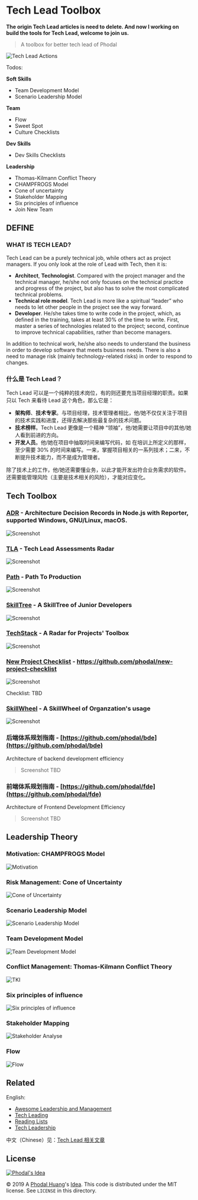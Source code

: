 # Tech Lead Toolbox

**The origin Tech Lead articles is need to delete. And now I working on build the tools for Tech Lead, welcome to join us.**

> A toolbox for better tech lead of Phodal

![Tech Lead Actions](assets/tech-action-project.svg)

Todos:

**Soft Skills**

 - Team Development Model
 - Scenario Leadership Model

**Team**

 - Flow
 - Sweet Spot
 - Culture Checklists

**Dev Skills**

 - Dev Skills Checklists

**Leadership**

 - Thomas-Kilmann Conflict Theory 
 - CHAMPFROGS Model
 - Cone of uncertainty
 - Stakeholder Mapping
 - Six principles of influence
 - Join New Team

## DEFINE

### WHAT IS TECH LEAD? 

Tech Lead can be a purely technical job, while others act as project managers. If you only look at the role of Lead with Tech, then it is:

 * **Architect**, **Technologist**. Compared with the project manager and the technical manager, he/she not only focuses on the technical practice and progress of the project, but also has to solve the most complicated technical problems.
 * **Technical role model**. Tech Lead is more like a spiritual “leader” who needs to let other people in the project see the way forward.
 * **Developer**. He/she takes time to write code in the project, which, as defined in the training, takes at least 30% of the time to write. First, master a series of technologies related to the project; second, continue to improve technical capabilities, rather than become managers.

In addition to technical work, he/she also needs to understand the business in order to develop software that meets business needs. There is also a need to manage risk (mainly technology-related risks) in order to respond to changes.

### 什么是 Tech Lead？

Tech Lead 可以是一个纯粹的技术岗位，有的则还要充当项目经理的职责。如果只以 Tech 来看待 Lead 这个角色，那么它是：

 * **架构师**、**技术专家**。与项目经理，技术管理者相比，他/她不仅仅关注于项目的技术实践和进度，还得去解决那些最复杂的技术问题。
 * **技术榜样**。Tech Lead 更像是一个精神 “领袖”，他/她需要让项目中的其他/她人看到前进的方向。
 * **开发人员**。他/她在项目中抽取时间来编写代码，如 在培训上所定义的那样，至少需要 30% 的时间来编写。一来，掌握项目相关的一系列技术；二来，不断提升技术能力，而不是成为管理者。

除了技术上的工作，他/她还需要懂业务，以此才能开发出符合业务需求的软件。还需要能管理风险（主要是技术相关的风险），才能对应变化。

## Tech Toolbox

### [ADR](https://github.com/phodal/adr) - Architecture Decision Records in Node.js with Reporter, supported Windows, GNU/Linux, macOS.

![Screenshot](https://phodal.github.io/adr/docs/list-example.png)

### [TLA](https://github.com/phodal/tla) - Tech Lead Assessments Radar

![Screenshot](https://phodal.github.io/tla/docs/tla.png)

### [Path](https://github.com/phodal/path) - Path To Production

![Screenshot](https://phodal.github.io/path/docs/path-to-production.png)

### [SkillTree](https://github.com/phodal/sherlock) - A SkillTree of Junior Developers 

![Screenshot](assets/skilltree.png)

### [TechStack](https://github.com/phodal/techstack) - A Radar for Projects' Toolbox

![Screenshot](http://phodal.github.io/techstack/screenshot.jpg)

### [New Project Checklist](https://github.com/phodal/new-project-checklist) - https://github.com/phodal/new-project-checklist

![Screenshot](assets/new-project-checklist.jpg)

Checklist: TBD

### [SkillWheel](https://github.com/phodal/skillwheel) - A SkillWheel of Organzation's usage

![Screenshot](assets/skill_wheels.png)

### 后端体系规划指南 - [https://github.com/phodal/bde](https://github.com/phodal/bde)

Architecture of backend development efficiency

> Screenshot TBD

### 前端体系规划指南 - [https://github.com/phodal/fde](https://github.com/phodal/fde)

Architecture of Frontend Development Efficiency

> Screenshot TBD

## Leadership Theory

### Motivation: CHAMPFROGS Model

![Motivation](assets/motivators.jpg)

### Risk Management: Cone of Uncertainty

![Cone of Uncertainty](assets/cone-of-uncertainty-for-powerpoint.jpg)

### Scenario Leadership Model

![Scenario Leadership Model](assets/situational-leadership-model.png)

### Team Development Model

![Team Development Model](assets/states-of-group.png)

### Conflict Management: Thomas-Kilmann Conflict Theory 

![TKI](assets/tki.jpg)

### Six principles of influence

![Six principles of influence](assets/influence.gif)

### Stakeholder Mapping

![Stakeholder Analyse](assets/stakeholder-mapping.jpg)

### Flow

![Flow](assets/flow.png)

## Related

English: 

 - [Awesome Leadership and Management](https://github.com/LappleApple/awesome-leading-and-managing)
 - [Tech Leading](https://github.com/PeterCookDev/TechLeading)
 - [Reading Lists](https://github.com/techleadworkshops/coaching/blob/master/reading-list.md)
 - [Tech Leadership](https://github.com/icaroseara/tech-leadership)

中文（Chinese）见：[Tech Lead 相关文章](articles/README.md)

License
---

[![Phodal's Idea](http://brand.phodal.com/shields/idea-small.svg)](http://ideas.phodal.com/)

© 2019 A [Phodal Huang](https://www.phodal.com)'s [Idea](http://github.com/phodal/ideas).  This code is distributed under the MIT license. See `LICENSE` in this directory.

